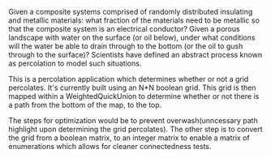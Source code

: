 Given a composite systems comprised of randomly distributed insulating and metallic materials: what fraction of the materials need to be metallic so that the composite system is an electrical conductor? 
Given a porous landscape with water on the surface (or oil below), under what conditions will the water be able to drain through to the bottom (or the oil to gush through to the surface)? 
Scientists have defined an abstract process known as percolation to model such situations.

This is a percolation application which determines whether or not a grid percolates.  It's currently built using an N*N boolean grid.
This grid is then mapped within a WeightedQuickUnion to determine whether or not there is a path from the bottom of the map, to the top.

The steps for optimization would be to prevent overwash(unncessary path highlight upon determining the grid percolates).
The other step is to convert the grid from a boolean matrix, to an integer matrix to enable a matrix of enumerations which allows
for cleaner connectedness tests.
